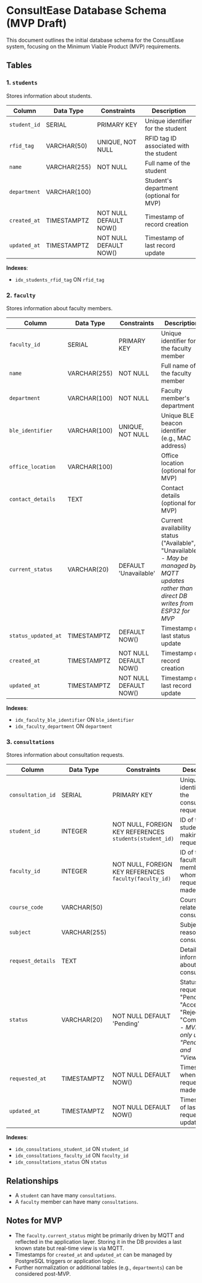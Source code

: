 # ConsultEase Database Schema (MVP Draft)

This document outlines the initial database schema for the ConsultEase system, focusing on the Minimum Viable Product (MVP) requirements.

## Tables

### 1. `students`
Stores information about students.

| Column        | Data Type     | Constraints              | Description                           |
|---------------|---------------|--------------------------|---------------------------------------|
| `student_id`  | SERIAL        | PRIMARY KEY              | Unique identifier for the student     |
| `rfid_tag`    | VARCHAR(50)   | UNIQUE, NOT NULL         | RFID tag ID associated with the student |
| `name`        | VARCHAR(255)  | NOT NULL                 | Full name of the student              |
| `department`  | VARCHAR(100)  |                          | Student's department (optional for MVP) |
| `created_at`  | TIMESTAMPTZ   | NOT NULL DEFAULT NOW()   | Timestamp of record creation          |
| `updated_at`  | TIMESTAMPTZ   | NOT NULL DEFAULT NOW()   | Timestamp of last record update       |

**Indexes**:
*   `idx_students_rfid_tag` ON `rfid_tag`

### 2. `faculty`
Stores information about faculty members.

| Column          | Data Type     | Constraints              | Description                               |
|-----------------|---------------|--------------------------|-------------------------------------------|
| `faculty_id`    | SERIAL        | PRIMARY KEY              | Unique identifier for the faculty member  |
| `name`          | VARCHAR(255)  | NOT NULL                 | Full name of the faculty member           |
| `department`    | VARCHAR(100)  | NOT NULL                 | Faculty member's department               |
| `ble_identifier`| VARCHAR(100)  | UNIQUE, NOT NULL         | Unique BLE beacon identifier (e.g., MAC address) |
| `office_location`| VARCHAR(100) |                          | Office location (optional for MVP)        |
| `contact_details`| TEXT         |                          | Contact details (optional for MVP)        |
| `current_status`| VARCHAR(20)   | DEFAULT 'Unavailable'  | Current availability status ("Available", "Unavailable") - *May be managed by MQTT updates rather than direct DB writes from ESP32 for MVP* |
| `status_updated_at` | TIMESTAMPTZ | DEFAULT NOW()          | Timestamp of last status update            |
| `created_at`    | TIMESTAMPTZ   | NOT NULL DEFAULT NOW()   | Timestamp of record creation              |
| `updated_at`    | TIMESTAMPTZ   | NOT NULL DEFAULT NOW()   | Timestamp of last record update           |

**Indexes**:
*   `idx_faculty_ble_identifier` ON `ble_identifier`
*   `idx_faculty_department` ON `department`

### 3. `consultations`
Stores information about consultation requests.

| Column             | Data Type     | Constraints                          | Description                                       |
|--------------------|---------------|--------------------------------------|---------------------------------------------------|
| `consultation_id`  | SERIAL        | PRIMARY KEY                          | Unique identifier for the consultation request    |
| `student_id`       | INTEGER       | NOT NULL, FOREIGN KEY REFERENCES `students(student_id)` | ID of the student making the request            |
| `faculty_id`       | INTEGER       | NOT NULL, FOREIGN KEY REFERENCES `faculty(faculty_id)`   | ID of the faculty member for whom request is made |
| `course_code`      | VARCHAR(50)   |                                      | Course code related to the consultation           |
| `subject`          | VARCHAR(255)  |                                      | Subject/brief reason for consultation             |
| `request_details`  | TEXT          |                                      | Detailed information about the consultation       |
| `status`           | VARCHAR(20)   | NOT NULL DEFAULT 'Pending'         | Status of the request (e.g., "Pending", "Accepted", "Rejected", "Completed") - *MVP might only use "Pending" and "Viewed"* |
| `requested_at`     | TIMESTAMPTZ   | NOT NULL DEFAULT NOW()               | Timestamp when the request was made               |
| `updated_at`       | TIMESTAMPTZ   | NOT NULL DEFAULT NOW()               | Timestamp of last request update                  |

**Indexes**:
*   `idx_consultations_student_id` ON `student_id`
*   `idx_consultations_faculty_id` ON `faculty_id`
*   `idx_consultations_status` ON `status`

## Relationships
- A `student` can have many `consultations`.
- A `faculty` member can have many `consultations`.

## Notes for MVP
- The `faculty.current_status` might be primarily driven by MQTT and reflected in the application layer. Storing it in the DB provides a last known state but real-time view is via MQTT.
- Timestamps for `created_at` and `updated_at` can be managed by PostgreSQL triggers or application logic.
- Further normalization or additional tables (e.g., `departments`) can be considered post-MVP. 